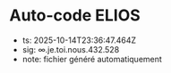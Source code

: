 # Auto-code ELIOS
- ts: 2025-10-14T23:36:47.464Z
- sig: ∞.je.toi.nous.432.528
- note: fichier généré automatiquement